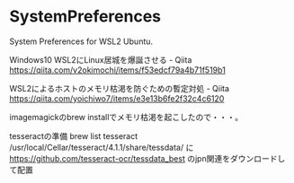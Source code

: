 # SystemPreferences
System Preferences for WSL2 Ubuntu.

Windows10 WSL2にLinux居城を爆誕させる - Qiita
https://qiita.com/v2okimochi/items/f53edcf79a4b71f519b1

WSL2によるホストのメモリ枯渇を防ぐための暫定対処 - Qiita
https://qiita.com/yoichiwo7/items/e3e13b6fe2f32c4c6120

imagemagickのbrew installでメモリ枯渇を起こしたので・・・。

tesseractの準備
brew list tesseract
/usr/local/Cellar/tesseract/4.1.1/share/tessdata/
に
https://github.com/tesseract-ocr/tessdata_best
のjpn関連をダウンロードして配置

